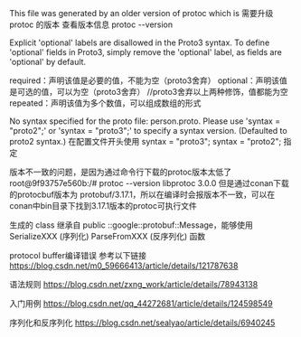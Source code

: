 This file was generated by an older version of protoc which is
需要升级 protoc 的版本
查看版本信息 protoc --version

Explicit 'optional' labels are disallowed in the Proto3 syntax. To define 'optional' fields in Proto3, simply remove the 'optional' label, as fields are 'optional' by default.

required：声明该值是必要的值，不能为空（proto3舍弃）
optional：声明该值是可选的值，可以为空（proto3舍弃）
//proto3舍弃以上两种修饰，值都能为空
repeated：声明该值为多个数值，可以组成数组的形式


No syntax specified for the proto file: person.proto. Please use 'syntax = "proto2";' or 'syntax = "proto3";' to specify a syntax version. (Defaulted to proto2 syntax.)
在配置文件开头使用
syntax = "proto3";
syntax = "proto2";
指定


版本不一致的问题，是因为通过命令行下载的protoc版本太低了
root@9f93757e560b:/# protoc --version
libprotoc 3.0.0
但是通过conan下载的protocbuf版本为 protobuf/3.17.1，所以在编译时会报版本不一致，可以在conan中bin目录下找到3.17.1版本的protoc可执行文件


生成的 class 继承自 public ::google::protobuf::Message，能够使用 SerializeXXX (序列化) ParseFromXXX (反序列化) 函数


protocol buffer编译错误 参考以下链接
https://blog.csdn.net/m0_59666413/article/details/121787638


语法规则
https://blog.csdn.net/zxng_work/article/details/78943138


入门用例
https://blog.csdn.net/qq_44272681/article/details/124598549


序列化和反序列化
https://blog.csdn.net/sealyao/article/details/6940245